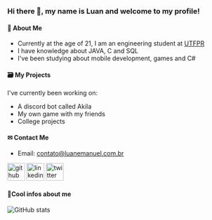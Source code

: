 ### Hi there 👋, my name is Luan and welcome to my profile!

#### 👀 About Me 

- Currently at the age of 21, I am an engineering student at <a href="http://www.utfpr.edu.br/" target="_blank">UTFPR</a>
- I have knowledge about JAVA, C and SQL 
- I've been studying about mobile development, games and C#

#### 🗃 My Projects 

I've currently been working on:
- A discord bot called Akila
- My own game with my friends 
- College projects

#### ✉ Contact Me 

- Email: <a href=mailto:contato@luanemanuel.com.br>contato@luanemanuel.com.br</a>

[<img src='https://cdn.jsdelivr.net/npm/simple-icons@3.0.1/icons/github.svg' alt='github' height='40'>](https://github.com/luanemanuel)  [<img src='https://cdn.jsdelivr.net/npm/simple-icons@3.0.1/icons/linkedin.svg' alt='linkedin' height='40'>](https://www.linkedin.com/in/luan-emanuel-14ab19215/)  [<img src='https://cdn.jsdelivr.net/npm/simple-icons@3.0.1/icons/twitter.svg' alt='twitter' height='40'>](https://twitter.com/themikedark)

#### 📝Cool infos about me 

![GitHub stats](https://github-readme-stats.vercel.app/api?username=mikedark&show_icons=true&count_private=true&show_icons=true&theme=tokyonight&hide=issues,prs)
